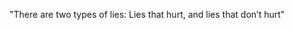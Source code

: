 "There are two types of lies: Lies that hurt, and lies that don’t hurt"

<!---
ITssHURRICAN3/ITssHURRICAN3 is a ✨ special ✨ repository because its `README.md` (this file) appears on your GitHub profile.
You can click the Preview link to take a look at your changes.
--->
